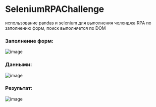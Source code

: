 # SeleniumRPAChallenge
использование pandas и selenium для выполнения челенджа RPA по заполнению форм, поиск выполняется по DOM

### Заполнение форм:

![image](https://github.com/AnyaChickenMcnuggets/SeleniumRPAChallenge/assets/44460590/0ec5bc3d-d69e-4741-9385-88c670fed037)

### Данными: 

![image](https://github.com/AnyaChickenMcnuggets/SeleniumRPAChallenge/assets/44460590/abf50b66-fed9-4726-8617-afe7b068e5f4)

### Результат:

![image](https://github.com/AnyaChickenMcnuggets/SeleniumRPAChallenge/assets/44460590/1344af8e-867e-42e6-b037-8d1f34387e84)
